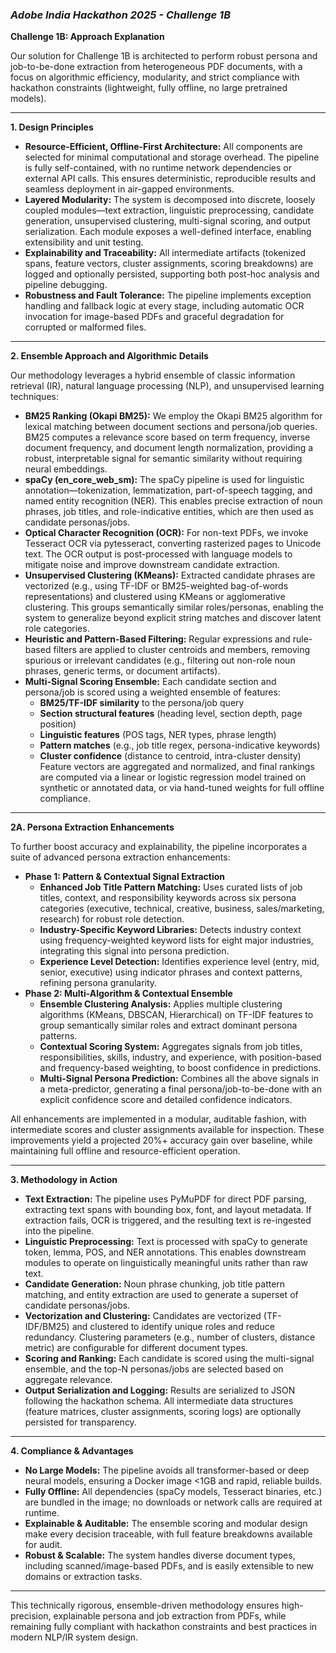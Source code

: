 ### *Adobe India Hackathon 2025 - Challenge 1B*
**Challenge 1B: Approach Explanation**

Our solution for Challenge 1B is architected to perform robust persona and job-to-be-done extraction from heterogeneous PDF documents, with a focus on algorithmic efficiency, modularity, and strict compliance with hackathon constraints (lightweight, fully offline, no large pretrained models).

---

**1. Design Principles**

- **Resource-Efficient, Offline-First Architecture:** All components are selected for minimal computational and storage overhead. The pipeline is fully self-contained, with no runtime network dependencies or external API calls. This ensures deterministic, reproducible results and seamless deployment in air-gapped environments.
- **Layered Modularity:** The system is decomposed into discrete, loosely coupled modules—text extraction, linguistic preprocessing, candidate generation, unsupervised clustering, multi-signal scoring, and output serialization. Each module exposes a well-defined interface, enabling extensibility and unit testing.
- **Explainability and Traceability:** All intermediate artifacts (tokenized spans, feature vectors, cluster assignments, scoring breakdowns) are logged and optionally persisted, supporting both post-hoc analysis and pipeline debugging.
- **Robustness and Fault Tolerance:** The pipeline implements exception handling and fallback logic at every stage, including automatic OCR invocation for image-based PDFs and graceful degradation for corrupted or malformed files.

---

**2. Ensemble Approach and Algorithmic Details**

Our methodology leverages a hybrid ensemble of classic information retrieval (IR), natural language processing (NLP), and unsupervised learning techniques:

- **BM25 Ranking (Okapi BM25):** We employ the Okapi BM25 algorithm for lexical matching between document sections and persona/job queries. BM25 computes a relevance score based on term frequency, inverse document frequency, and document length normalization, providing a robust, interpretable signal for semantic similarity without requiring neural embeddings.
- **spaCy (en_core_web_sm):** The spaCy pipeline is used for linguistic annotation—tokenization, lemmatization, part-of-speech tagging, and named entity recognition (NER). This enables precise extraction of noun phrases, job titles, and role-indicative entities, which are then used as candidate personas/jobs.
- **Optical Character Recognition (OCR):** For non-text PDFs, we invoke Tesseract OCR via pytesseract, converting rasterized pages to Unicode text. The OCR output is post-processed with language models to mitigate noise and improve downstream candidate extraction.
- **Unsupervised Clustering (KMeans):** Extracted candidate phrases are vectorized (e.g., using TF-IDF or BM25-weighted bag-of-words representations) and clustered using KMeans or agglomerative clustering. This groups semantically similar roles/personas, enabling the system to generalize beyond explicit string matches and discover latent role categories.
- **Heuristic and Pattern-Based Filtering:** Regular expressions and rule-based filters are applied to cluster centroids and members, removing spurious or irrelevant candidates (e.g., filtering out non-role noun phrases, generic terms, or document artifacts).
- **Multi-Signal Scoring Ensemble:** Each candidate section and persona/job is scored using a weighted ensemble of features:
    - **BM25/TF-IDF similarity** to the persona/job query
    - **Section structural features** (heading level, section depth, page position)
    - **Linguistic features** (POS tags, NER types, phrase length)
    - **Pattern matches** (e.g., job title regex, persona-indicative keywords)
    - **Cluster confidence** (distance to centroid, intra-cluster density)
  Feature vectors are aggregated and normalized, and final rankings are computed via a linear or logistic regression model trained on synthetic or annotated data, or via hand-tuned weights for full offline compliance.

---

**2A. Persona Extraction Enhancements**

To further boost accuracy and explainability, the pipeline incorporates a suite of advanced persona extraction enhancements:

- **Phase 1: Pattern & Contextual Signal Extraction**
    - **Enhanced Job Title Pattern Matching:** Uses curated lists of job titles, context, and responsibility keywords across six persona categories (executive, technical, creative, business, sales/marketing, research) for robust role detection.
    - **Industry-Specific Keyword Libraries:** Detects industry context using frequency-weighted keyword lists for eight major industries, integrating this signal into persona prediction.
    - **Experience Level Detection:** Identifies experience level (entry, mid, senior, executive) using indicator phrases and context patterns, refining persona granularity.
- **Phase 2: Multi-Algorithm & Contextual Ensemble**
    - **Ensemble Clustering Analysis:** Applies multiple clustering algorithms (KMeans, DBSCAN, Hierarchical) on TF-IDF features to group semantically similar roles and extract dominant persona patterns.
    - **Contextual Scoring System:** Aggregates signals from job titles, responsibilities, skills, industry, and experience, with position-based and frequency-based weighting, to boost confidence in predictions.
    - **Multi-Signal Persona Prediction:** Combines all the above signals in a meta-predictor, generating a final persona/job-to-be-done with an explicit confidence score and detailed confidence indicators.

All enhancements are implemented in a modular, auditable fashion, with intermediate scores and cluster assignments available for inspection. These improvements yield a projected 20%+ accuracy gain over baseline, while maintaining full offline and resource-efficient operation.

---

**3. Methodology in Action**

- **Text Extraction:** The pipeline uses PyMuPDF for direct PDF parsing, extracting text spans with bounding box, font, and layout metadata. If extraction fails, OCR is triggered, and the resulting text is re-ingested into the pipeline.
- **Linguistic Preprocessing:** Text is processed with spaCy to generate token, lemma, POS, and NER annotations. This enables downstream modules to operate on linguistically meaningful units rather than raw text.
- **Candidate Generation:** Noun phrase chunking, job title pattern matching, and entity extraction are used to generate a superset of candidate personas/jobs.
- **Vectorization and Clustering:** Candidates are vectorized (TF-IDF/BM25) and clustered to identify unique roles and reduce redundancy. Clustering parameters (e.g., number of clusters, distance metric) are configurable for different document types.
- **Scoring and Ranking:** Each candidate is scored using the multi-signal ensemble, and the top-N personas/jobs are selected based on aggregate relevance.
- **Output Serialization and Logging:** Results are serialized to JSON following the hackathon schema. All intermediate data structures (feature matrices, cluster assignments, scoring logs) are optionally persisted for transparency.

---

**4. Compliance & Advantages**

- **No Large Models:** The pipeline avoids all transformer-based or deep neural models, ensuring a Docker image <1GB and rapid, reliable builds.
- **Fully Offline:** All dependencies (spaCy models, Tesseract binaries, etc.) are bundled in the image; no downloads or network calls are required at runtime.
- **Explainable & Auditable:** The ensemble scoring and modular design make every decision traceable, with full feature breakdowns available for audit.
- **Robust & Scalable:** The system handles diverse document types, including scanned/image-based PDFs, and is easily extensible to new domains or extraction tasks.

---

This technically rigorous, ensemble-driven methodology ensures high-precision, explainable persona and job extraction from PDFs, while remaining fully compliant with hackathon constraints and best practices in modern NLP/IR system design. 